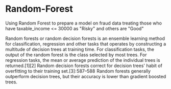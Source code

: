 # Random-Forest
Using Random Forest to prepare a model on fraud data  treating those who have taxable_income &lt;= 30000 as "Risky" and others are "Good"

Random forests or random decision forests is an ensemble learning method for classification, regression and other tasks that operates by constructing a multitude of decision trees at training time. For classification tasks, the output of the random forest is the class selected by most trees. For regression tasks, the mean or average prediction of the individual trees is returned.[1][2] Random decision forests correct for decision trees' habit of overfitting to their training set.[3]: 587–588  Random forests generally outperform decision trees, but their accuracy is lower than gradient boosted trees.
